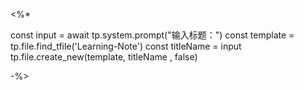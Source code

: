 <%*

const input = await tp.system.prompt("输入标题：")
const template = tp.file.find_tfile('Learning-Note')
const titleName = input
tp.file.create_new(template, titleName , false)

-%>